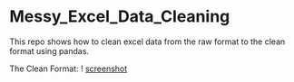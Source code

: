 # Messy_Excel_Data_Cleaning
This repo shows how to clean excel data from the raw format to the clean format using pandas.<br>

The Clean Format:
! [screenshot](https://github.com/cinfransisca/Messy_Excel_Data_Cleaning/blob/main/clean_format.jpg)
